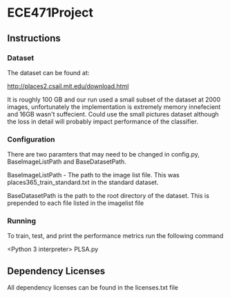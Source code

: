 # ECE471Project
## Instructions
### Dataset
The dataset can be found at:

http://places2.csail.mit.edu/download.html

It is roughly 100 GB and our run used a small subset of the dataset at 2000 images, unfortunately the implementation is extremely memory innefecient and 16GB wasn't suffecient. Could use the small pictures dataset although the loss in detail will probably impact performance of the classifier.

### Configuration

There are two paramters that may need to be changed in config.py, BaseImageListPath and 
BaseDatasetPath. 

BaseImageListPath - The path to the image list file. This was places365_train_standard.txt in the standard dataset.

BaseDatasetPath is the path to the root directory of the dataset. This is prepended to each file listed in the imagelist file

### Running 

To train, test, and print the performance metrics run the following command

<Python 3 interpreter> PLSA.py



## Dependency Licenses

All dependency licenses can be found in the licenses.txt file
